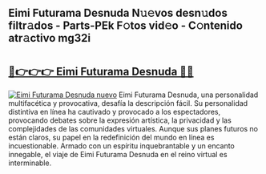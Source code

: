 ## Eimi Futurama Desnuda N𝚞𝚎vos desn𝚞dos filtr𝚊dos - Parts-PEk F𝚘tos vid𝚎o - C𝚘ntenido atr𝚊ctivo mg32i

# <h2><a href="http://mbc1ba.tromn.icu/?c=Eimi+Futurama+Desnuda">🔗👉👉👉 Eimi Futurama Desnuda 🔗🔗</a></h2>

[![Eimi Futurama Desnuda nuevo](https://i.imgur.com/pEAQMta.gif)](http://mbc1ba.tromn.icu/?c=Eimi+Futurama+Desnuda)
Eimi Futurama Desnuda, una personalidad multifacética y provocativa, desafía la descripción fácil. Su personalidad distintiva en línea ha cautivado y provocado a los espectadores, provocando debates sobre la expresión artística, la privacidad y las complejidades de las comunidades virtuales. Aunque sus planes futuros no están claros, su papel en la redefinición del mundo en línea es incuestionable. Armado con un espíritu inquebrantable y un encanto innegable, el viaje de Eimi Futurama Desnuda en el reino virtual es interminable.
